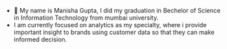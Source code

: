 - 👋 My name is Manisha Gupta, I did my graduation in Bechelor of Science in Information Technology from mumbai university. 
- I am currently focused on analytics as my specialty, where i provide important insight to brands using customer data so that they can make informed decision.
